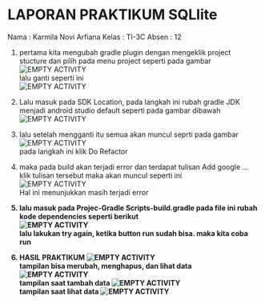 # LAPORAN PRAKTIKUM SQLlite
Nama  : Karmila Novi Arfiana
Kelas : TI-3C
Absen : 12

1. pertama kita mengubah gradle plugin dengan mengeklik project stucture dan pilih pada menu project seperti pada gambar <br>
![EMPTY ACTIVITY](ss/1.png) <br>
lalu ganti seperti ini <br>
![EMPTY ACTIVITY](ss/2.PNG) <br>

2. Lalu masuk pada SDK Location, pada langkah ini rubah gradle JDK menjadi android studio default seperti pada gambar dibawah <br>
![EMPTY ACTIVITY](ss/8.png) <br>

3. lalu setelah mengganti itu semua akan muncul seprti pada gambar <br>
![EMPTY ACTIVITY](ss/4.PNG) <br>
pada langkah ini klik Do Refactor <br>

4. maka pada build akan terjadi error dan terdapat tulisan Add google ... klik tulisan tersebut maka akan muncul seperti ini <br>
![EMPTY ACTIVITY](ss/6.png) <br>
Hal ini menunjukkan masih terjadi error <b>

5. lalu masuk pada Projec-Gradle Scripts-build.gradle pada file ini rubah kode dependencies seperti berikut <br>
![EMPTY ACTIVITY](ss/9.png) <br>
lalu lakukan try again, ketika button run sudah bisa. maka kita coba run <br>

6. HASIL PRAKTIKUM
![EMPTY ACTIVITY](ss/hasil1.jpg) <br>
tampilan bisa merubah, menghapus, dan lihat data <br>
![EMPTY ACTIVITY](ss/hasil2.jpg) <br>
tampilan saat tambah data
![EMPTY ACTIVITY](ss/hasil3.jpg) <br>
tampilan saat lihat data
![EMPTY ACTIVITY](ss/hasil4.jpg) <br>